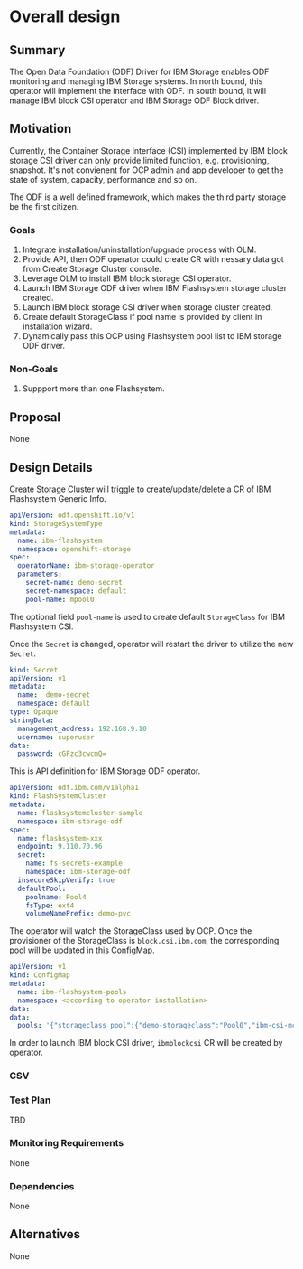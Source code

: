 

# Overall design

## Summary

The Open Data Foundation (ODF) Driver for IBM Storage enables ODF monitoring
and managing IBM Storage systems. In north bound, this operator will implement the
interface with ODF. In south bound, it will manage IBM block CSI operator and
IBM Storage ODF Block driver. 

## Motivation

Currently, the Container Storage Interface (CSI) implemented by IBM block 
storage CSI driver can only provide limited function, e.g. provisioning,
snapshot. It's not convienent for OCP admin and app developer to get the
state of system, capacity, performance and so on.

The ODF is a well defined framework, which makes the third party storage
be the first citizen.

### Goals

1. Integrate installation/uninstallation/upgrade process with OLM.
2. Provide API, then ODF operator could create CR with nessary data got from
   Create Storage Cluster console.
3. Leverage OLM to install IBM block storage CSI operator.
4. Launch IBM Storage ODF driver when IBM Flashsystem storage cluster created.
5. Launch IBM block storage CSI driver when storage cluster created.
6. Create default StorageClass if pool name is provided by client in installation
   wizard. 
7. Dynamically pass this OCP using Flashsystem pool list to IBM storage ODF driver.

### Non-Goals

1. Suppport more than one Flashsystem.

## Proposal

None

## Design Details

Create Storage Cluster will triggle to create/update/delete a CR of IBM
Flashsystem Generic Info.

```yaml
apiVersion: odf.openshift.io/v1
kind: StorageSystemType
metadata:
  name: ibm-flashsystem
  namespace: openshift-storage
spec:
  operatorName: ibm-storage-operator
  parameters:
    secret-name: demo-secret
    secret-namespace: default
    pool-name: mpool0
```

The optional field `pool-name` is used to create default `StorageClass` for
IBM Flashsystem CSI.

Once the `Secret` is changed, operator will restart the driver to utilize the
new `Secret`.

```yaml
kind: Secret
apiVersion: v1
metadata:
  name:  demo-secret
  namespace: default
type: Opaque
stringData:
  management_address: 192.168.9.10  
  username: superuser                
data:
  password: cGFzc3cwcmQ=             
```

This is API definition for IBM Storage ODF operator.

```yaml
apiVersion: odf.ibm.com/v1alpha1
kind: FlashSystemCluster
metadata:
  name: flashsystemcluster-sample
  namespace: ibm-storage-odf
spec:
  name: flashsystem-xxx
  endpoint: 9.110.70.96
  secret:
    name: fs-secrets-example
    namespace: ibm-storage-odf
  insecureSkipVerify: true
  defaultPool:
    poolname: Pool4
    fsType: ext4
    volumeNamePrefix: demo-pvc
```

The operator will watch the StorageClass used by OCP. Once the provisioner of 
the StorageClass is `block.csi.ibm.com`, the corresponding pool will be updated
in this ConfigMap.

```yaml
apiVersion: v1
kind: ConfigMap
metadata:
  name: ibm-flashsystem-pools
  namespace: <according to operator installation>
data:
data:
  pools: '{"storageclass_pool":{"demo-storageclass":"Pool0","ibm-csi-mc80-storageclass":"Pool0","ibm-csi-mc80-storageclass-dedup-comp":"Pool0"}}'

```


In order to launch IBM block CSI driver, `ibmblockcsi` CR will be created by
operator.

### CSV

### Test Plan

TBD

### Monitoring Requirements

None

### Dependencies

None

## Alternatives

None
